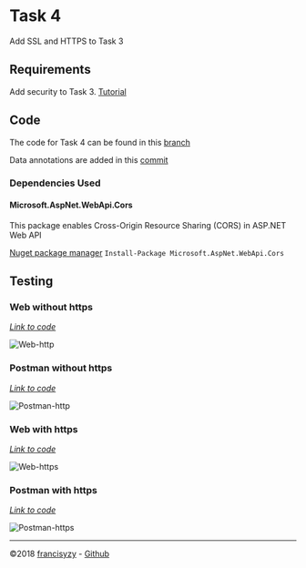 # Task 4

Add SSL and HTTPS to Task 3

## Requirements

Add security to Task 3. [Tutorial](https://www.youtube.com/watch?v=xIzlD-frEw4&t=179s)

## Code

The code for Task 4 can be found in this [branch](https://github.com/francisyzy/CSCAssignment/tree/Task4)

Data annotations are added in this [commit](https://github.com/francisyzy/CSCAssignment/commit/4ff572fca52422a1455a271cbd2bdda2b87cc534)

### Dependencies Used

#### Microsoft.AspNet.WebApi.Cors

This package enables Cross-Origin Resource Sharing (CORS) in ASP.NET Web API

[Nuget package manager](https://www.nuget.org/packages/Microsoft.AspNet.WebApi.Cors)
``` Install-Package Microsoft.AspNet.WebApi.Cors ```

## Testing

### Web without https

*[Link to code](https://github.com/francisyzy/CSCAssignment/blob/Task4/CSCAssignment/Filters/RequireHttpsAttribute.cs#L19)*

![Web-http](Pictures/Task4/Web-http.png)

### Postman without https

*[Link to code](https://github.com/francisyzy/CSCAssignment/blob/Task4/CSCAssignment/Filters/RequireHttpsAttribute.cs)*

![Postman-http](Pictures/Task4/Postman-http.png)

### Web with https

*[Link to code](https://github.com/francisyzy/CSCAssignment/blob/Task4/CSCAssignment/Controllers/TalentsController.cs#L18)*

![Web-https](Pictures/Task4/Web-https.png)

### Postman with https

*[Link to code](https://github.com/francisyzy/CSCAssignment/blob/Task4/CSCAssignment/Controllers/TalentsController.cs#L18)*

![Postman-https](Pictures/Task4/Postman-https.png)

---
©2018 [francisyzy](http://francisyzy.github.io) - [Github](https://github.com/francisyzy)
